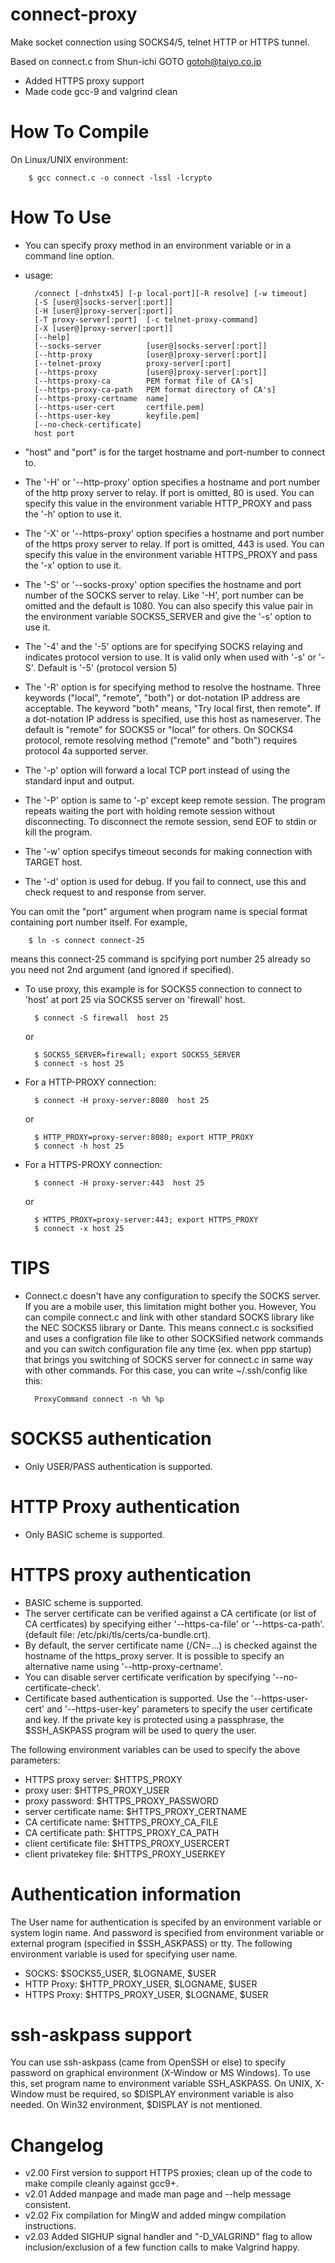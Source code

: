 # connect-proxy
Make socket connection using SOCKS4/5, telnet HTTP or HTTPS tunnel.

Based on connect.c from Shun-ichi GOTO <gotoh@taiyo.co.jp>
* Added HTTPS proxy support
* Made code gcc-9 and valgrind clean

How To Compile
==============
On Linux/UNIX environment:

		$ gcc connect.c -o connect -lssl -lcrypto

How To Use
==========
* You can specify proxy method in an environment variable or in a command line option.
* usage:

		/connect [-dnhstx45] [-p local-port][-R resolve] [-w timeout] 
		[-S [user@]socks-server[:port]]
		[-H [user@]proxy-server[:port]]
		[-T proxy-server[:port]  [-c telnet-proxy-command]
		[-X [user@]proxy-server[:port]]
		[--help]
		[--socks-server          [user@]socks-server[:port]]
		[--http-proxy            [user@]proxy-server[:port]]
		[--telnet-proxy          proxy-server[:port]
		[--https-proxy           [user@]proxy-server[:port]]
		[--https-proxy-ca        PEM format file of CA's]
		[--https-proxy-ca-path   PEM format directory of CA's]
		[--https-proxy-certname  name]
		[--https-user-cert       certfile.pem]
		[--https-user-key        keyfile.pem]
		[--no-check-certificate]
		host port
    
* "host" and "port" is for the target hostname and port-number to connect to.
* The '-H' or '--http-proxy' option specifies a hostname and port number of the http proxy server to 
  relay. If port is omitted, 80 is used. You can specify this value in the environment variable 
  HTTP_PROXY and pass the '-h' option to use it.
* The '-X' or '--https-proxy' option specifies a hostname and port number of the https proxy server to 
  relay. If port is omitted, 443 is used. You can specify this value in the environment variable 
  HTTPS_PROXY and pass the '-x' option to use it.
* The '-S' or '--socks-proxy' option specifies the hostname and port number of the SOCKS server to 
  relay.  Like '-H', port number can be omitted and the default is 1080. You can also specify this 
  value pair in the environment variable SOCKS5_SERVER and give the '-s' option to use it.
* The '-4' and the '-5' options are for specifying SOCKS relaying and  indicates protocol version 
  to use. It is valid only when used with '-s' or '-S'. Default is '-5' (protocol version 5)
* The '-R' option is for specifying method to resolve the hostname. Three keywords ("local", 
  "remote", "both") or dot-notation IP address are acceptable.  The keyword "both" means, "Try local 
  first, then remote". If a dot-notation IP address is specified, use this host as nameserver. The 
  default is "remote" for SOCKS5 or "local" for others. On SOCKS4 protocol, remote resolving method 
  ("remote" and "both") requires protocol 4a supported server.
* The '-p' option will forward a local TCP port instead of using the standard input and output.
* The '-P' option is same to '-p' except keep remote session. The program repeats waiting the port 
  with holding remote session without
  disconnecting. To disconnect the remote session, send EOF to stdin or kill the program.
* The '-w' option specifys timeout seconds for making connection with TARGET host.
* The '-d' option is used for debug. If you fail to connect, use this and check request to and 
  response from server.
 
You can omit the "port" argument when program name is special format containing port number 
itself. For example,
 
		$ ln -s connect connect-25
 means this connect-25 command is spcifying port number 25 already so you need not 2nd argument 
(and ignored if specified).
* To use proxy, this example is for SOCKS5 connection to connect to 'host' at port 25 via SOCKS5 
server on 'firewall' host.

		$ connect -S firewall  host 25
  or
  
		$ SOCKS5_SERVER=firewall; export SOCKS5_SERVER
		$ connect -s host 25
* For a HTTP-PROXY connection:

		$ connect -H proxy-server:8080  host 25
  or
  
		$ HTTP_PROXY=proxy-server:8080; export HTTP_PROXY
		$ connect -h host 25
* For a HTTPS-PROXY connection:

		$ connect -H proxy-server:443  host 25
  or

		$ HTTPS_PROXY=proxy-server:443; export HTTPS_PROXY
		$ connect -x host 25
  
TIPS
====
* Connect.c doesn't have any configuration to specify the SOCKS server.
  If you are a mobile user, this limitation might bother you.  However,
  You can compile connect.c and link with other standard SOCKS library
  like the NEC SOCKS5 library or Dante. This means connect.c is
  socksified and uses a configration file like to other SOCKSified
  network commands and you can switch configuration file any time
  (ex. when ppp startup) that brings you switching of SOCKS server for
  connect.c in same way with other commands. For this case, you can
  write ~/.ssh/config like this:
  
		ProxyCommand connect -n %h %p
 
SOCKS5 authentication
=====================
* Only USER/PASS authentication is supported.
 
HTTP Proxy authentication
=========================
* Only BASIC scheme is supported.

HTTPS proxy authentication
==========================
* BASIC scheme is supported.
* The server certificate can be verified against a CA certificate (or list of CA
  certficates) by specifying either '--https-ca-file' or '--https-ca-path'.
  (default file: /etc/pki/tls/certs/ca-bundle.crt).
* By default, the server certificate name (/CN=...) is checked against the hostname
  of the https_proxy server. It is possible to specify an alternative name using
  '--http-proxy-certname'.
* You can disable server certificate verification by specifying '--no-certificate-check'.
* Certificate based authentication is supported. Use the '--https-user-cert' and 
  '--https-user-key' parameters to specify the user certificate and key. If the private
  key is protected using a passphrase, the $SSH_ASKPASS program will be used to query the user.

The following environment variables can be used to specify the above parameters:
* HTTPS proxy server:		$HTTPS_PROXY
* proxy user:				$HTTPS_PROXY_USER
* proxy password:			$HTTPS_PROXY_PASSWORD
* server certificate name:	$HTTPS_PROXY_CERTNAME
* CA certificate name:		$HTTPS_PROXY_CA_FILE
* CA certificate path:		$HTTPS_PROXY_CA_PATH
* client certificate file:	$HTTPS_PROXY_USERCERT
* client privatekey file:	$HTTPS_PROXY_USERKEY

Authentication information
==========================
The User name for authentication is specifed by an environment variable or system login name.  And 
password is specified from environment variable or external program (specified in $SSH_ASKPASS) or 
tty.
The following environment variable is used for specifying user name.
- SOCKS: $SOCKS5_USER, $LOGNAME, $USER
- HTTP Proxy: $HTTP_PROXY_USER, $LOGNAME, $USER
- HTTPS Proxy: $HTTPS_PROXY_USER, $LOGNAME, $USER
 
ssh-askpass support
===================
You can use ssh-askpass (came from OpenSSH or else) to specify password on graphical environment 
(X-Window or MS Windows). To use this, set program name to environment variable SSH_ASKPASS. On 
UNIX, X-Window must be required, so $DISPLAY environment variable is also needed. On Win32 
environment, $DISPLAY is not mentioned.


Changelog
=========
- v2.00	First version to support HTTPS proxies; clean up of the code to make compile cleanly 
		against gcc9+.
- v2.01	Added manpage and made man page and --help message consistent.
- v2.02	Fix compilation for MingW and added mingw compilation instructions.
- v2.03	Added SIGHUP signal handler and \"-D_VALGRIND\" flag to allow inclusion/exclusion of
		a few function calls to make Valgrind happy.
